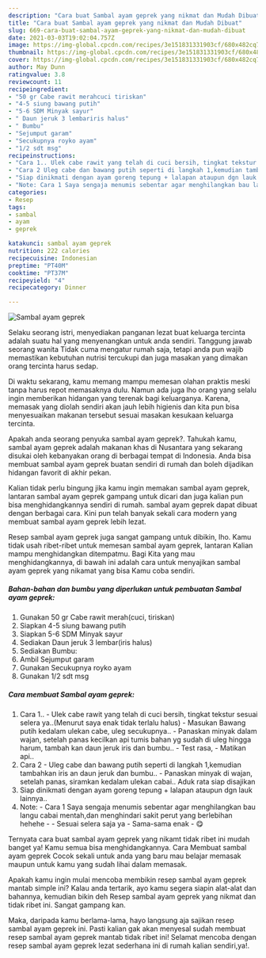 ```yaml
---
description: "Cara buat Sambal ayam geprek yang nikmat dan Mudah Dibuat"
title: "Cara buat Sambal ayam geprek yang nikmat dan Mudah Dibuat"
slug: 669-cara-buat-sambal-ayam-geprek-yang-nikmat-dan-mudah-dibuat
date: 2021-03-03T19:02:04.757Z
image: https://img-global.cpcdn.com/recipes/3e151831331903cf/680x482cq70/sambal-ayam-geprek-foto-resep-utama.jpg
thumbnail: https://img-global.cpcdn.com/recipes/3e151831331903cf/680x482cq70/sambal-ayam-geprek-foto-resep-utama.jpg
cover: https://img-global.cpcdn.com/recipes/3e151831331903cf/680x482cq70/sambal-ayam-geprek-foto-resep-utama.jpg
author: May Dunn
ratingvalue: 3.8
reviewcount: 11
recipeingredient:
- "50 gr Cabe rawit merahcuci tiriskan"
- "4-5 siung bawang putih"
- "5-6 SDM Minyak sayur"
- " Daun jeruk 3 lembariris halus"
- " Bumbu"
- "Sejumput garam"
- "Secukupnya royko ayam"
- "1/2 sdt msg"
recipeinstructions:
- "Cara 1.. Ulek cabe rawit yang telah di cuci bersih, tingkat tekstur sesuai selera ya..(Menurut saya enak tidak terlalu halus)  Masukan Bawang putih kedalam ulekan cabe, uleg secukupnya.. Panaskan minyak dalam wajan, setelah panas kecilkan api tumis bahan yg sudah di uleg hingga harum, tambah kan daun jeruk iris dan bumbu..  Test rasa,  Matikan api.."
- "Cara 2 Uleg cabe dan bawang putih seperti di langkah 1,kemudian tambahkan iris an daun jeruk dan bumbu..  Panaskan minyak di wajan, setelah panas, siramkan kedalam ulekan cabai.. Aduk rata siap disajikan"
- "Siap dinikmati dengan ayam goreng tepung + lalapan ataupun dgn lauk lainnya.."
- "Note: Cara 1 Saya sengaja menumis sebentar agar menghilangkan bau langu cabai mentah,dan menghindari sakit perut yang berlebihan hehehe   Sesuai selera saja ya  Sama-sama enak 😋"
categories:
- Resep
tags:
- sambal
- ayam
- geprek

katakunci: sambal ayam geprek 
nutrition: 222 calories
recipecuisine: Indonesian
preptime: "PT40M"
cooktime: "PT37M"
recipeyield: "4"
recipecategory: Dinner

---
```



![Sambal ayam geprek](https://img-global.cpcdn.com/recipes/3e151831331903cf/680x482cq70/sambal-ayam-geprek-foto-resep-utama.jpg)

Selaku seorang istri, menyediakan panganan lezat buat keluarga tercinta adalah suatu hal yang menyenangkan untuk anda sendiri. Tanggung jawab seorang  wanita Tidak cuma mengatur rumah saja, tetapi anda pun wajib memastikan kebutuhan nutrisi tercukupi dan juga masakan yang dimakan orang tercinta harus sedap.

Di waktu  sekarang, kamu memang mampu memesan olahan praktis meski tanpa harus repot memasaknya dulu. Namun ada juga lho orang yang selalu ingin memberikan hidangan yang terenak bagi keluarganya. Karena, memasak yang diolah sendiri akan jauh lebih higienis dan kita pun bisa menyesuaikan makanan tersebut sesuai masakan kesukaan keluarga tercinta. 



Apakah anda seorang penyuka sambal ayam geprek?. Tahukah kamu, sambal ayam geprek adalah makanan khas di Nusantara yang sekarang disukai oleh kebanyakan orang di berbagai tempat di Indonesia. Anda bisa membuat sambal ayam geprek buatan sendiri di rumah dan boleh dijadikan hidangan favorit di akhir pekan.

Kalian tidak perlu bingung jika kamu ingin memakan sambal ayam geprek, lantaran sambal ayam geprek gampang untuk dicari dan juga kalian pun bisa menghidangkannya sendiri di rumah. sambal ayam geprek dapat dibuat dengan berbagai cara. Kini pun telah banyak sekali cara modern yang membuat sambal ayam geprek lebih lezat.

Resep sambal ayam geprek juga sangat gampang untuk dibikin, lho. Kamu tidak usah ribet-ribet untuk memesan sambal ayam geprek, lantaran Kalian mampu menghidangkan ditempatmu. Bagi Kita yang mau menghidangkannya, di bawah ini adalah cara untuk menyajikan sambal ayam geprek yang nikamat yang bisa Kamu coba sendiri.

<!--inarticleads1-->

##### Bahan-bahan dan bumbu yang diperlukan untuk pembuatan Sambal ayam geprek:

1. Gunakan 50 gr Cabe rawit merah(cuci, tiriskan)
1. Siapkan 4-5 siung bawang putih
1. Siapkan 5-6 SDM Minyak sayur
1. Sediakan  Daun jeruk 3 lembar(iris halus)
1. Sediakan  Bumbu:
1. Ambil Sejumput garam
1. Gunakan Secukupnya royko ayam
1. Gunakan 1/2 sdt msg




<!--inarticleads2-->

##### Cara membuat Sambal ayam geprek:

1. Cara 1.. - Ulek cabe rawit yang telah di cuci bersih, tingkat tekstur sesuai selera ya..(Menurut saya enak tidak terlalu halus)  - Masukan Bawang putih kedalam ulekan cabe, uleg secukupnya.. - Panaskan minyak dalam wajan, setelah panas kecilkan api tumis bahan yg sudah di uleg hingga harum, tambah kan daun jeruk iris dan bumbu..  - Test rasa,  - Matikan api..
1. Cara 2 - Uleg cabe dan bawang putih seperti di langkah 1,kemudian tambahkan iris an daun jeruk dan bumbu..  - Panaskan minyak di wajan, setelah panas, siramkan kedalam ulekan cabai.. Aduk rata siap disajikan
1. Siap dinikmati dengan ayam goreng tepung + lalapan ataupun dgn lauk lainnya..
1. Note: - Cara 1 Saya sengaja menumis sebentar agar menghilangkan bau langu cabai mentah,dan menghindari sakit perut yang berlebihan hehehe  -  - Sesuai selera saja ya  - Sama-sama enak - 😋




Ternyata cara buat sambal ayam geprek yang nikamt tidak ribet ini mudah banget ya! Kamu semua bisa menghidangkannya. Cara Membuat sambal ayam geprek Cocok sekali untuk anda yang baru mau belajar memasak maupun untuk kamu yang sudah lihai dalam memasak.

Apakah kamu ingin mulai mencoba membikin resep sambal ayam geprek mantab simple ini? Kalau anda tertarik, ayo kamu segera siapin alat-alat dan bahannya, kemudian bikin deh Resep sambal ayam geprek yang nikmat dan tidak ribet ini. Sangat gampang kan. 

Maka, daripada kamu berlama-lama, hayo langsung aja sajikan resep sambal ayam geprek ini. Pasti kalian gak akan menyesal sudah membuat resep sambal ayam geprek mantab tidak ribet ini! Selamat mencoba dengan resep sambal ayam geprek lezat sederhana ini di rumah kalian sendiri,ya!.

